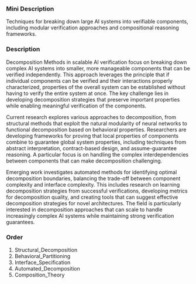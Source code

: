 ### Mini Description

Techniques for breaking down large AI systems into verifiable components, including modular verification approaches and compositional reasoning frameworks.

### Description

Decomposition Methods in scalable AI verification focus on breaking down complex AI systems into smaller, more manageable components that can be verified independently. This approach leverages the principle that if individual components can be verified and their interactions properly characterized, properties of the overall system can be established without having to verify the entire system at once. The key challenge lies in developing decomposition strategies that preserve important properties while enabling meaningful verification of the components.

Current research explores various approaches to decomposition, from structural methods that exploit the natural modularity of neural networks to functional decomposition based on behavioral properties. Researchers are developing frameworks for proving that local properties of components combine to guarantee global system properties, including techniques from abstract interpretation, contract-based design, and assume-guarantee reasoning. A particular focus is on handling the complex interdependencies between components that can make decomposition challenging.

Emerging work investigates automated methods for identifying optimal decomposition boundaries, balancing the trade-off between component complexity and interface complexity. This includes research on learning decomposition strategies from successful verifications, developing metrics for decomposition quality, and creating tools that can suggest effective decomposition strategies for novel architectures. The field is particularly interested in decomposition approaches that can scale to handle increasingly complex AI systems while maintaining strong verification guarantees.

### Order

1. Structural_Decomposition
2. Behavioral_Partitioning
3. Interface_Specification
4. Automated_Decomposition
5. Composition_Theory
